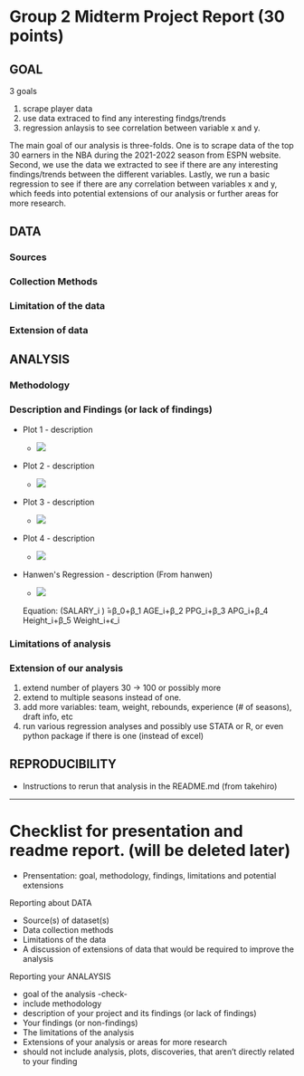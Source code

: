 # Group 2 Midterm Project Report (30 points)

## GOAL

3 goals
1. scrape player data
2. use data extraced to find any interesting findgs/trends
3. regression anlaysis to see correlation between variable x and y.

The main goal of our analysis is three-folds. One is to scrape data of the top 30 earners in the NBA during the 2021-2022 season from ESPN website. Second, we use the data we extracted to see if there are any interesting findings/trends between the different variables. Lastly, we run a basic regression to see if there are any correlation between variables x and y, which feeds into potential extensions of our analysis or further areas for more research.


## DATA

### Sources
### Collection Methods
### Limitation of the data
### Extension of data

## ANALYSIS

### Methodology

### Description and Findings (or lack of findings)
- Plot 1 - description
	* ![](plots/plot1.png)
- Plot 2 - description
	* ![](plots/plot2.png)
- Plot 3 - description
	* ![](plots/plot3.png)
- Plot 4 - description
	* ![](plots/plot4.png)
- Hanwen's Regression - description (From hanwen)
	* ![](plots/regression1.png)

	Equation:
		(SALARY_i ) ̂=β_0+β_1 AGE_i+β_2 PPG_i+β_3 APG_i+β_4 Height_i+β_5 Weight_i+ϵ_i


### Limitations of analysis

### Extension of our analysis
1. extend number of players 30 -> 100 or possibly more
2. extend to multiple seasons instead of one.
3. add more variables: team, weight, rebounds, experience (# of seasons), draft info, etc
3. run various regression analyses and possibly use STATA or R, or even python package if there is one (instead of excel)


## REPRODUCIBILITY
- Instructions to rerun that analysis in the README.md (from takehiro)



--------------------------------------------------------------------------------------------
# Checklist for presentation and readme report. (will be deleted later)

* Prensentation: goal, methodology, findings, limitations and potential extensions


Reporting about DATA
* Source(s) of dataset(s)
* Data collection methods
* Limitations of the data
* A discussion of extensions of data that would be required to improve the analysis

Reporting your ANALAYSIS
* goal of the analysis -check-
* include methodology
* description of your project and its findings (or lack of findings)
* Your findings (or non-findings)
* The limitations of the analysis
* Extensions of your analysis or areas for more research
* should not include analysis, plots, discoveries, that aren’t directly related to your finding
